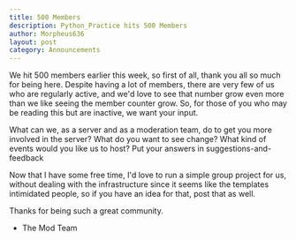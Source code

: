 ```yaml
---
title: 500 Members
description: Python_Practice hits 500 Members
author: Morpheus636
layout: post
category: Announcements
---
```

We hit 500 members earlier this week, so first of all, thank you all so much for being here. Despite having a lot of members, there are very few of us who are regularly active, and we'd love to see that number grow even more than we like seeing the member counter grow. So, for those of you who may be reading this but are inactive, we want your input.

What can we, as a server and as a moderation team, do to get you more involved in the server? What do you want to see change? What kind of events would you like us to host? Put your answers in suggestions-and-feedback 

Now that I have some free time, I'd love to run a simple group project for us, without dealing with the infrastructure since it seems like the templates intimidated people, so if you have an idea for that, post that as well.

Thanks for being such a great community.
- The Mod Team